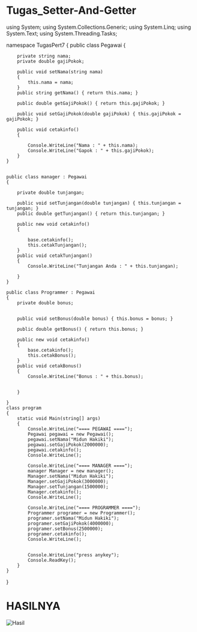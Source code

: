 # Tugas_Setter-And-Getter

using System;
using System.Collections.Generic;
using System.Linq;
using System.Text;
using System.Threading.Tasks;

namespace TugasPert7
{
    public class Pegawai
    {


        private string nama;
        private double gajiPokok;

        public void setNama(string nama)
        {
            this.nama = nama;
        }
        public string getNama() { return this.nama; }

        public double getGajiPokok() { return this.gajiPokok; }

        public void setGajiPokok(double gajiPokok) { this.gajiPokok = gajiPokok; }

        public void cetakinfo()
        {

            Console.WriteLine("Nama : " + this.nama);
            Console.WriteLine("Gapok : " + this.gajiPokok);
        }
    }


    public class manager : Pegawai
    {

        private double tunjangan;

        public void setTunjangan(double tunjangan) { this.tunjangan = tunjangan; }
        public double getTunjangan() { return this.tunjangan; }

        public new void cetakinfo()
        {

            base.cetakinfo();
            this.cetakTunjangan();
        }
        public void cetakTunjangan()
        {
            Console.WriteLine("Tunjangan Anda : " + this.tunjangan);

        }
    }

    public class Programmer : Pegawai
    {
        private double bonus;


        public void setBonus(double bonus) { this.bonus = bonus; }

        public double getBonus() { return this.bonus; }

        public new void cetakinfo()
        {
            base.cetakinfo();
            this.cetakBonus();
        }
        public void cetakBonus()
        {
            Console.WriteLine("Bonus : " + this.bonus);


        }

    }
    class program
    {
        static void Main(string[] args)
        {
            Console.WriteLine("==== PEGAWAI ====");
            Pegawai pegawai = new Pegawai();
            pegawai.setNama("Midun Hakiki");
            pegawai.setGajiPokok(2000000);
            pegawai.cetakinfo();
            Console.WriteLine();

            Console.WriteLine("==== MANAGER ====");
            manager Manager = new manager();
            Manager.setNama("Midun Hakiki");
            Manager.setGajiPokok(3000000);
            Manager.setTunjangan(1500000);
            Manager.cetakinfo();
            Console.WriteLine();

            Console.WriteLine("==== PROGRAMMER ====");
            Programmer programer = new Programmer();
            programer.setNama("Midun Hakiki");
            programer.setGajiPokok(4000000);
            programer.setBonus(2500000);
            programer.cetakinfo();
            Console.WriteLine();


            Console.WriteLine("press anykey");
            Console.ReadKey();
        }
    }
}

#  HASILNYA
![Hasil](https://github.com/Midun2103/Tugas_Setter-And-Getter/assets/116275586/cbe71d2e-eef7-4d46-bf62-8150e7b23e8a)

